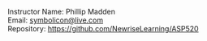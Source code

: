 Instructor Name: Phillip Madden<br />
Email: symbolicon@live.com<br />
Repository: https://github.com/NewriseLearning/ASP520<br />
